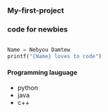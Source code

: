 ### My-first-project

### code for newbies
```python

Name = Nebyou Damtew
printf("{Name} loves to code") 

```
#### Programming lauguage
 - python
 - java
 - c++

